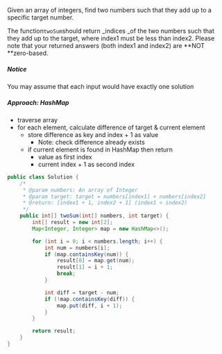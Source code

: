 Given an array of integers, find two numbers such that they add up to a specific target number.

The function`twoSum`should return \_indices \_of the two numbers such that they add up to the target, where index1 must be less than index2. Please note that your returned answers \(both index1 and index2\) are **NOT **zero-based.

##### Notice

You may assume that each input would have exactly one solution

##### Approach: HashMap

* traverse array
* for each element, calculate difference of target & current element 
  * store difference as key and index + 1 as value
    * Note: check difference already exists
  * if current element is found in HashMap then return
    * value as first index 
    * current index + 1 as second index

```java
public class Solution {
    /*
     * @param numbers: An array of Integer
     * @param target: target = numbers[index1] + numbers[index2]
     * @return: [index1 + 1, index2 + 1] (index1 < index2)
     */
    public int[] twoSum(int[] numbers, int target) {
        int[] result = new int[2];
        Map<Integer, Integer> map = new HashMap<>();

        for (int i = 0; i < numbers.length; i++) {
            int num = numbers[i];
            if (map.containsKey(num)) {
                result[0] = map.get(num);
                result[1] = i + 1;
                break;
            }

            int diff = target - num;
            if (!map.containsKey(diff)) {
                map.put(diff, i + 1);
            }
        }

        return result;
    }
}
```



